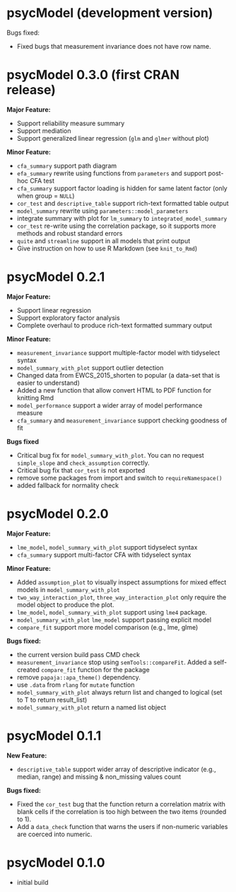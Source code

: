 # psycModel (development version)

Bugs fixed: 

* Fixed bugs that measurement invariance does not have row name.

# psycModel 0.3.0 (first CRAN release)

**Major Feature:** <br/>
* Support reliability measure summary
* Support mediation
* Support generalized linear regression (`glm` and `glmer` without plot)

**Minor Feature:** <br/>
* `cfa_summary`  support path diagram
* `efa_summary` rewrite using functions from `parameters` and support post-hoc CFA test
* `cfa_summary` support factor loading is hidden for same latent factor (only when group = `NULL`)
* `cor_test` and `descriptive_table` support rich-text formatted table output
* `model_summary` rewrite using `parameters::model_parameters` 
*  integrate summary with plot for `lm_summary` to `integrated_model_summary`
* `cor_test` re-write using the correlation package, so it supports more methods and robust standard errors
* `quite` and `streamline` support in all models that print output
* Give instruction on how to use R Markdown (see `knit_to_Rmd`)



# psycModel 0.2.1

**Major Feature:**  
* Support linear regression <br/>
* Support exploratory factor analysis <br/>
* Complete overhaul to produce rich-text formatted summary output <br/>

**Minor Feature:**  
* `measurement_invariance` support multiple-factor model with tidyselect syntax <br/>
* `model_summary_with_plot` support outlier detection <br/>
* Changed data from EWCS_2015_shorten to popular (a data-set that is easier to understand) <br/>
* Added a new function that allow convert HTML to PDF function for knitting Rmd <br/>
* `model_performance` support a wider array of model performance measure <br/>
* `cfa_summary` and `measurement_invariance` support checking goodness of fit <br/>

**Bugs fixed**  
* Critical bug fix for `model_summary_with_plot`. You can no request `simple_slope` and `check_assumption` correctly. <br/>
* Critical bug fix that `cor_test` is not exported <br/>
* remove some packages from import and switch to `requireNamespace()` <br/>
* added fallback for normality check <br/>

# psycModel 0.2.0
**Major Feature:**  
* `lme_model`, `model_summary_with_plot` support tidyselect syntax <br/>
* `cfa_summary` support multi-factor CFA with tidyselect syntax <br/>

**Minor Feature:**  
* Added `assumption_plot` to visually inspect assumptions for mixed effect models in `model_summary_with_plot` <br/>
* `two_way_interaction_plot`, `three_way_interaction_plot` only require the model object to produce the plot. <br/>
* `lme_model`, `model_summary_with_plot` support using `lme4` package. <br/>
* `model_summary_with_plot` `lme_model` support passing explicit model <br/>
* `compare_fit` support more model comparison (e.g., lme, glme) <br/>

**Bugs fixed:**  
* the current version build pass CMD check <br/>
* `measurement_invariance` stop using `semTools::compareFit`. Added a self-created `compare_fit` function for the package <br/>
* remove `papaja::apa_theme()` dependency. <br/>
* use `.data` from `rlang` for `mutate` function <br/>
* `model_summary_with_plot` always return list and changed to logical (set to T to return result_list) <br/>
* `model_summary_with_plot` return a named list object <br/>

# psycModel 0.1.1
**New Feature:**
* `descriptive_table` support wider array of descriptive indicator (e.g., median, range) and missing & non_missing values count <br/>

**Bugs fixed:**
* Fixed the `cor_test` bug that the function return a correlation matrix with blank cells if the correlation is too high between the two items (rounded to 1).<br/>
* Add a `data_check` function that warns the users if non-numeric variables are coerced into numeric. <br/>

# psycModel 0.1.0

* initial build

